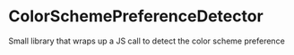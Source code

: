 # ColorSchemePreferenceDetector
Small library that wraps up a JS call to detect the color scheme preference
